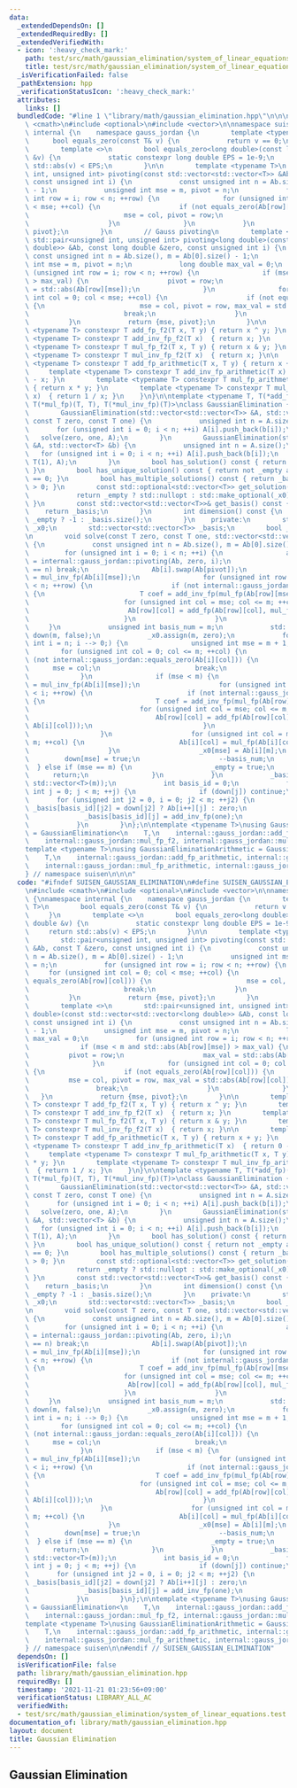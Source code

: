 ```yaml
---
data:
  _extendedDependsOn: []
  _extendedRequiredBy: []
  _extendedVerifiedWith:
  - icon: ':heavy_check_mark:'
    path: test/src/math/gaussian_elimination/system_of_linear_equations.test.cpp
    title: test/src/math/gaussian_elimination/system_of_linear_equations.test.cpp
  _isVerificationFailed: false
  _pathExtension: hpp
  _verificationStatusIcon: ':heavy_check_mark:'
  attributes:
    links: []
  bundledCode: "#line 1 \"library/math/gaussian_elimination.hpp\"\n\n\n\n#include\
    \ <cmath>\n#include <optional>\n#include <vector>\n\nnamespace suisen {\nnamespace\
    \ internal {\n    namespace gauss_jordan {\n        template <typename T>\n  \
    \      bool equals_zero(const T& v) {\n            return v == 0;\n        }\n\
    \        template <>\n        bool equals_zero<long double>(const long double\
    \ &v) {\n            static constexpr long double EPS = 1e-9;\n            return\
    \ std::abs(v) < EPS;\n        }\n\n        template <typename T>\n        std::pair<unsigned\
    \ int, unsigned int> pivoting(const std::vector<std::vector<T>> &Ab, const T &zero,\
    \ const unsigned int i) {\n            const unsigned int n = Ab.size(), m = Ab[0].size()\
    \ - 1;\n            unsigned int mse = m, pivot = n;\n            for (unsigned\
    \ int row = i; row < n; ++row) {\n                for (unsigned int col = 0; col\
    \ < mse; ++col) {\n                    if (not equals_zero(Ab[row][col])) {\n\
    \                        mse = col, pivot = row;\n                        break;\n\
    \                    }\n                }\n            }\n            return {mse,\
    \ pivot};\n        }\n        // Gauss pivoting\n        template <>\n       \
    \ std::pair<unsigned int, unsigned int> pivoting<long double>(const std::vector<std::vector<long\
    \ double>> &Ab, const long double &zero, const unsigned int i) {\n           \
    \ const unsigned int n = Ab.size(), m = Ab[0].size() - 1;\n            unsigned\
    \ int mse = m, pivot = n;\n            long double max_val = 0;\n            for\
    \ (unsigned int row = i; row < n; ++row) {\n                if (mse < m and std::abs(Ab[row][mse])\
    \ > max_val) {\n                    pivot = row;\n                    max_val\
    \ = std::abs(Ab[row][mse]);\n                }\n                for (unsigned\
    \ int col = 0; col < mse; ++col) {\n                    if (not equals_zero(Ab[row][col]))\
    \ {\n                        mse = col, pivot = row, max_val = std::abs(Ab[row][col]);\n\
    \                        break;\n                    }\n                }\n  \
    \          }\n            return {mse, pivot};\n        }\n\n        template\
    \ <typename T> constexpr T add_fp_f2(T x, T y) { return x ^ y; }\n        template\
    \ <typename T> constexpr T add_inv_fp_f2(T x)  { return x; }\n        template\
    \ <typename T> constexpr T mul_fp_f2(T x, T y) { return x & y; }\n        template\
    \ <typename T> constexpr T mul_inv_fp_f2(T x)  { return x; }\n\n        template\
    \ <typename T> constexpr T add_fp_arithmetic(T x, T y) { return x + y; }\n   \
    \     template <typename T> constexpr T add_inv_fp_arithmetic(T x)  { return 0\
    \ - x; }\n        template <typename T> constexpr T mul_fp_arithmetic(T x, T y)\
    \ { return x * y; }\n        template <typename T> constexpr T mul_inv_fp_arithmetic(T\
    \ x)  { return 1 / x; }\n    }\n}\n\ntemplate <typename T, T(*add_fp)(T, T), T(*add_inv_fp)(T),\
    \ T(*mul_fp)(T, T), T(*mul_inv_fp)(T)>\nclass GaussianElimination {\n    public:\n\
    \        GaussianElimination(std::vector<std::vector<T>> &A, std::vector<T> &b,\
    \ const T zero, const T one) {\n            unsigned int n = A.size();\n     \
    \       for (unsigned int i = 0; i < n; ++i) A[i].push_back(b[i]);\n         \
    \   solve(zero, one, A);\n        }\n        GaussianElimination(std::vector<std::vector<T>>\
    \ &A, std::vector<T> &b) {\n            unsigned int n = A.size();\n         \
    \   for (unsigned int i = 0; i < n; ++i) A[i].push_back(b[i]);\n            solve(T(0),\
    \ T(1), A);\n        }\n        bool has_solution() const { return not _empty;\
    \ }\n        bool has_unique_solution() const { return not _empty and _basis.size()\
    \ == 0; }\n        bool has_multiple_solutions() const { return _basis.size()\
    \ > 0; }\n        const std::optional<std::vector<T>> get_solution() const {\n\
    \            return _empty ? std::nullopt : std::make_optional(_x0);\n       \
    \ }\n        const std::vector<std::vector<T>>& get_basis() const {\n        \
    \    return _basis;\n        }\n        int dimension() const {\n            return\
    \ _empty ? -1 : _basis.size();\n        }\n    private:\n        std::vector<T>\
    \ _x0;\n        std::vector<std::vector<T>> _basis;\n        bool _empty = false;\n\
    \n        void solve(const T zero, const T one, std::vector<std::vector<T>> &Ab)\
    \ {\n            const unsigned int n = Ab.size(), m = Ab[0].size() - 1;\n   \
    \         for (unsigned int i = 0; i < n; ++i) {\n                auto [mse, pivot]\
    \ = internal::gauss_jordan::pivoting(Ab, zero, i);\n                if (pivot\
    \ == n) break;\n                Ab[i].swap(Ab[pivot]);\n                T mse_val_inv\
    \ = mul_inv_fp(Ab[i][mse]);\n                for (unsigned int row = i + 1; row\
    \ < n; ++row) {\n                    if (not internal::gauss_jordan::equals_zero(Ab[row][mse]))\
    \ {\n                        T coef = add_inv_fp(mul_fp(Ab[row][mse], mse_val_inv));\n\
    \                        for (unsigned int col = mse; col <= m; ++col) {\n   \
    \                         Ab[row][col] = add_fp(Ab[row][col], mul_fp(coef, Ab[i][col]));\n\
    \                        }\n                    }\n                }\n       \
    \     }\n            unsigned int basis_num = m;\n            std::vector<char>\
    \ down(m, false);\n            _x0.assign(m, zero);\n            for (unsigned\
    \ int i = n; i --> 0;) {\n                unsigned int mse = m + 1;\n        \
    \        for (unsigned int col = 0; col <= m; ++col) {\n                    if\
    \ (not internal::gauss_jordan::equals_zero(Ab[i][col])) {\n                  \
    \      mse = col;\n                        break;\n                    }\n   \
    \             }\n                if (mse < m) {\n                    T mse_val_inv\
    \ = mul_inv_fp(Ab[i][mse]);\n                    for (unsigned int row = 0; row\
    \ < i; ++row) {\n                        if (not internal::gauss_jordan::equals_zero(Ab[row][mse]))\
    \ {\n                            T coef = add_inv_fp(mul_fp(Ab[row][mse], mse_val_inv));\n\
    \                            for (unsigned int col = mse; col <= m; ++col) {\n\
    \                                Ab[row][col] = add_fp(Ab[row][col], mul_fp(coef,\
    \ Ab[i][col]));\n                            }\n                        }\n  \
    \                  }\n                    for (unsigned int col = mse; col <=\
    \ m; ++col) {\n                        Ab[i][col] = mul_fp(Ab[i][col], mse_val_inv);\n\
    \                    }\n                    _x0[mse] = Ab[i][m];\n           \
    \         down[mse] = true;\n                    --basis_num;\n              \
    \  } else if (mse == m) {\n                    _empty = true;\n              \
    \      return;\n                }\n            }\n            _basis.assign(basis_num,\
    \ std::vector<T>(m));\n            int basis_id = 0;\n            for (unsigned\
    \ int j = 0; j < m; ++j) {\n                if (down[j]) continue;\n         \
    \       for (unsigned int j2 = 0, i = 0; j2 < m; ++j2) {\n                   \
    \ _basis[basis_id][j2] = down[j2] ? Ab[i++][j] : zero;\n                }\n  \
    \              _basis[basis_id][j] = add_inv_fp(one);\n                basis_id++;\n\
    \            }\n        }\n};\n\ntemplate <typename T>\nusing GaussianEliminationF2\
    \ = GaussianElimination<\n    T,\n    internal::gauss_jordan::add_fp_f2, internal::gauss_jordan::add_inv_fp_f2,\n\
    \    internal::gauss_jordan::mul_fp_f2, internal::gauss_jordan::mul_inv_fp_f2>;\n\
    template <typename T>\nusing GaussianEliminationArithmetic = GaussianElimination<\n\
    \    T,\n    internal::gauss_jordan::add_fp_arithmetic, internal::gauss_jordan::add_inv_fp_arithmetic,\n\
    \    internal::gauss_jordan::mul_fp_arithmetic, internal::gauss_jordan::mul_inv_fp_arithmetic>;\n\
    } // namespace suisen\n\n\n"
  code: "#ifndef SUISEN_GAUSSIAN_ELIMINATION\n#define SUISEN_GAUSSIAN_ELIMINATION\n\
    \n#include <cmath>\n#include <optional>\n#include <vector>\n\nnamespace suisen\
    \ {\nnamespace internal {\n    namespace gauss_jordan {\n        template <typename\
    \ T>\n        bool equals_zero(const T& v) {\n            return v == 0;\n   \
    \     }\n        template <>\n        bool equals_zero<long double>(const long\
    \ double &v) {\n            static constexpr long double EPS = 1e-9;\n       \
    \     return std::abs(v) < EPS;\n        }\n\n        template <typename T>\n\
    \        std::pair<unsigned int, unsigned int> pivoting(const std::vector<std::vector<T>>\
    \ &Ab, const T &zero, const unsigned int i) {\n            const unsigned int\
    \ n = Ab.size(), m = Ab[0].size() - 1;\n            unsigned int mse = m, pivot\
    \ = n;\n            for (unsigned int row = i; row < n; ++row) {\n           \
    \     for (unsigned int col = 0; col < mse; ++col) {\n                    if (not\
    \ equals_zero(Ab[row][col])) {\n                        mse = col, pivot = row;\n\
    \                        break;\n                    }\n                }\n  \
    \          }\n            return {mse, pivot};\n        }\n        // Gauss pivoting\n\
    \        template <>\n        std::pair<unsigned int, unsigned int> pivoting<long\
    \ double>(const std::vector<std::vector<long double>> &Ab, const long double &zero,\
    \ const unsigned int i) {\n            const unsigned int n = Ab.size(), m = Ab[0].size()\
    \ - 1;\n            unsigned int mse = m, pivot = n;\n            long double\
    \ max_val = 0;\n            for (unsigned int row = i; row < n; ++row) {\n   \
    \             if (mse < m and std::abs(Ab[row][mse]) > max_val) {\n          \
    \          pivot = row;\n                    max_val = std::abs(Ab[row][mse]);\n\
    \                }\n                for (unsigned int col = 0; col < mse; ++col)\
    \ {\n                    if (not equals_zero(Ab[row][col])) {\n              \
    \          mse = col, pivot = row, max_val = std::abs(Ab[row][col]);\n       \
    \                 break;\n                    }\n                }\n         \
    \   }\n            return {mse, pivot};\n        }\n\n        template <typename\
    \ T> constexpr T add_fp_f2(T x, T y) { return x ^ y; }\n        template <typename\
    \ T> constexpr T add_inv_fp_f2(T x)  { return x; }\n        template <typename\
    \ T> constexpr T mul_fp_f2(T x, T y) { return x & y; }\n        template <typename\
    \ T> constexpr T mul_inv_fp_f2(T x)  { return x; }\n\n        template <typename\
    \ T> constexpr T add_fp_arithmetic(T x, T y) { return x + y; }\n        template\
    \ <typename T> constexpr T add_inv_fp_arithmetic(T x)  { return 0 - x; }\n   \
    \     template <typename T> constexpr T mul_fp_arithmetic(T x, T y) { return x\
    \ * y; }\n        template <typename T> constexpr T mul_inv_fp_arithmetic(T x)\
    \  { return 1 / x; }\n    }\n}\n\ntemplate <typename T, T(*add_fp)(T, T), T(*add_inv_fp)(T),\
    \ T(*mul_fp)(T, T), T(*mul_inv_fp)(T)>\nclass GaussianElimination {\n    public:\n\
    \        GaussianElimination(std::vector<std::vector<T>> &A, std::vector<T> &b,\
    \ const T zero, const T one) {\n            unsigned int n = A.size();\n     \
    \       for (unsigned int i = 0; i < n; ++i) A[i].push_back(b[i]);\n         \
    \   solve(zero, one, A);\n        }\n        GaussianElimination(std::vector<std::vector<T>>\
    \ &A, std::vector<T> &b) {\n            unsigned int n = A.size();\n         \
    \   for (unsigned int i = 0; i < n; ++i) A[i].push_back(b[i]);\n            solve(T(0),\
    \ T(1), A);\n        }\n        bool has_solution() const { return not _empty;\
    \ }\n        bool has_unique_solution() const { return not _empty and _basis.size()\
    \ == 0; }\n        bool has_multiple_solutions() const { return _basis.size()\
    \ > 0; }\n        const std::optional<std::vector<T>> get_solution() const {\n\
    \            return _empty ? std::nullopt : std::make_optional(_x0);\n       \
    \ }\n        const std::vector<std::vector<T>>& get_basis() const {\n        \
    \    return _basis;\n        }\n        int dimension() const {\n            return\
    \ _empty ? -1 : _basis.size();\n        }\n    private:\n        std::vector<T>\
    \ _x0;\n        std::vector<std::vector<T>> _basis;\n        bool _empty = false;\n\
    \n        void solve(const T zero, const T one, std::vector<std::vector<T>> &Ab)\
    \ {\n            const unsigned int n = Ab.size(), m = Ab[0].size() - 1;\n   \
    \         for (unsigned int i = 0; i < n; ++i) {\n                auto [mse, pivot]\
    \ = internal::gauss_jordan::pivoting(Ab, zero, i);\n                if (pivot\
    \ == n) break;\n                Ab[i].swap(Ab[pivot]);\n                T mse_val_inv\
    \ = mul_inv_fp(Ab[i][mse]);\n                for (unsigned int row = i + 1; row\
    \ < n; ++row) {\n                    if (not internal::gauss_jordan::equals_zero(Ab[row][mse]))\
    \ {\n                        T coef = add_inv_fp(mul_fp(Ab[row][mse], mse_val_inv));\n\
    \                        for (unsigned int col = mse; col <= m; ++col) {\n   \
    \                         Ab[row][col] = add_fp(Ab[row][col], mul_fp(coef, Ab[i][col]));\n\
    \                        }\n                    }\n                }\n       \
    \     }\n            unsigned int basis_num = m;\n            std::vector<char>\
    \ down(m, false);\n            _x0.assign(m, zero);\n            for (unsigned\
    \ int i = n; i --> 0;) {\n                unsigned int mse = m + 1;\n        \
    \        for (unsigned int col = 0; col <= m; ++col) {\n                    if\
    \ (not internal::gauss_jordan::equals_zero(Ab[i][col])) {\n                  \
    \      mse = col;\n                        break;\n                    }\n   \
    \             }\n                if (mse < m) {\n                    T mse_val_inv\
    \ = mul_inv_fp(Ab[i][mse]);\n                    for (unsigned int row = 0; row\
    \ < i; ++row) {\n                        if (not internal::gauss_jordan::equals_zero(Ab[row][mse]))\
    \ {\n                            T coef = add_inv_fp(mul_fp(Ab[row][mse], mse_val_inv));\n\
    \                            for (unsigned int col = mse; col <= m; ++col) {\n\
    \                                Ab[row][col] = add_fp(Ab[row][col], mul_fp(coef,\
    \ Ab[i][col]));\n                            }\n                        }\n  \
    \                  }\n                    for (unsigned int col = mse; col <=\
    \ m; ++col) {\n                        Ab[i][col] = mul_fp(Ab[i][col], mse_val_inv);\n\
    \                    }\n                    _x0[mse] = Ab[i][m];\n           \
    \         down[mse] = true;\n                    --basis_num;\n              \
    \  } else if (mse == m) {\n                    _empty = true;\n              \
    \      return;\n                }\n            }\n            _basis.assign(basis_num,\
    \ std::vector<T>(m));\n            int basis_id = 0;\n            for (unsigned\
    \ int j = 0; j < m; ++j) {\n                if (down[j]) continue;\n         \
    \       for (unsigned int j2 = 0, i = 0; j2 < m; ++j2) {\n                   \
    \ _basis[basis_id][j2] = down[j2] ? Ab[i++][j] : zero;\n                }\n  \
    \              _basis[basis_id][j] = add_inv_fp(one);\n                basis_id++;\n\
    \            }\n        }\n};\n\ntemplate <typename T>\nusing GaussianEliminationF2\
    \ = GaussianElimination<\n    T,\n    internal::gauss_jordan::add_fp_f2, internal::gauss_jordan::add_inv_fp_f2,\n\
    \    internal::gauss_jordan::mul_fp_f2, internal::gauss_jordan::mul_inv_fp_f2>;\n\
    template <typename T>\nusing GaussianEliminationArithmetic = GaussianElimination<\n\
    \    T,\n    internal::gauss_jordan::add_fp_arithmetic, internal::gauss_jordan::add_inv_fp_arithmetic,\n\
    \    internal::gauss_jordan::mul_fp_arithmetic, internal::gauss_jordan::mul_inv_fp_arithmetic>;\n\
    } // namespace suisen\n\n#endif // SUISEN_GAUSSIAN_ELIMINATION"
  dependsOn: []
  isVerificationFile: false
  path: library/math/gaussian_elimination.hpp
  requiredBy: []
  timestamp: '2021-11-21 01:23:56+09:00'
  verificationStatus: LIBRARY_ALL_AC
  verifiedWith:
  - test/src/math/gaussian_elimination/system_of_linear_equations.test.cpp
documentation_of: library/math/gaussian_elimination.hpp
layout: document
title: Gaussian Elimination
---
```

## Gaussian Elimination